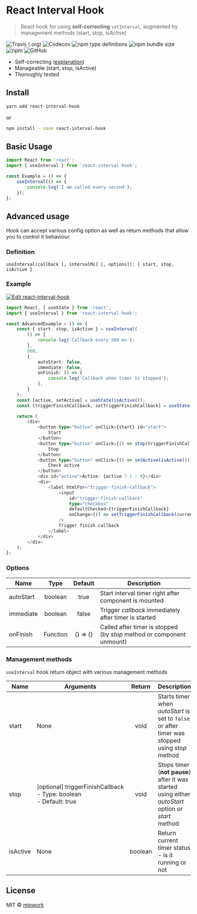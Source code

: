 # React Interval Hook

> React hook for using **self-correcting** `setInterval`, augmented by management methods (start, stop, isActive)

![Travis (.org)](https://img.shields.io/travis/minwork/react-interval-hook)
![Codecov](https://img.shields.io/codecov/c/gh/minwork/react-interval-hook)
![npm type definitions](https://img.shields.io/npm/types/react-interval-hook)
![npm bundle size](https://img.shields.io/bundlephobia/min/react-interval-hook)
![npm](https://img.shields.io/npm/v/react-interval-hook)
![GitHub](https://img.shields.io/github/license/minwork/react-interval-hook)

-   Self-correcting ([explanation](https://stackoverflow.com/a/29972322/10322539))
-   Manageable (start, stop, isActive)
-   Thoroughly tested

## Install

```bash
yarn add react-interval-hook
```

or

```bash
npm install --save react-interval-hook
```

## Basic Usage

```typescript jsx
import React from 'react';
import { useInterval } from 'react-interval-hook';

const Example = () => {
    useInterval(() => {
        console.log('I am called every second');
    });
};
```

## Advanced usage

Hook can accept various config option as well as return methods that allow you to control it behaviour.

### Definition

```
useInterval(callback [, intervalMs] [, options]): { start, stop, isActive }
```

### Example

[![Edit react-interval-hook](https://codesandbox.io/static/img/play-codesandbox.svg)](https://codesandbox.io/s/react-interval-hook-bi0kx?fontsize=14&hidenavigation=1&theme=dark)

```typescript jsx
import React, { useState } from 'react';
import { useInterval } from 'react-interval-hook';

const AdvancedExample = () => {
    const { start, stop, isActive } = useInterval(
        () => {
            console.log('Callback every 500 ms');
        },
        500,
        {
            autoStart: false,
            immediate: false,
            onFinish: () => {
                console.log('Callback when timer is stopped');
            },
        }
    );
    const [active, setActive] = useState(isActive());
    const [triggerFinishCallback, setTriggerFinishCallback] = useState(true);

    return (
        <div>
            <button type="button" onClick={start} id="start">
                Start
            </button>
            <button type="button" onClick={() => stop(triggerFinishCallback)} id="stop">
                Stop
            </button>
            <button type="button" onClick={() => setActive(isActive())} id="checkActive">
                Check active
            </button>
            <div id="active">Active: {active ? 1 : 0}</div>
            <div>
                <label htmlFor="trigger-finish-callback">
                    <input
                        id="trigger-finish-callback"
                        type="checkbox"
                        defaultChecked={triggerFinishCallback}
                        onChange={() => setTriggerFinishCallback(current => !current)}
                    />
                    Trigger finish callback
                </label>
            </div>
        </div>
    );
};
```

### Options

| Name      |   Type   | Default  | Description                                                           |
| --------- | :------: | :------: | --------------------------------------------------------------------- |
| autoStart | boolean  |   true   | Start interval timer right after component is mounted                 |
| immediate | boolean  |  false   | Trigger _callback_ immediately after timer is started                 |
| onFinish  | Function | () => {} | Called after timer is stopped (by _stop_ method or component unmount) |

### Management methods

`useInterval` hook return object with various management methods

| Name     | Arguments                                                                     | Return  | Description                                                                                        |
| -------- | ----------------------------------------------------------------------------- | :-----: | -------------------------------------------------------------------------------------------------- |
| start    | None                                                                          |  void   | Starts timer when _autoStart_ is set to `false` or after timer was stopped using _stop_ method     |
| stop     | [optional]&nbsp;triggerFinishCallback<br/>- Type: boolean<br/>- Default: true |  void   | Stops timer (**not pause**) after it was started using either _autoStart_ option or _start_ method |
| isActive | None                                                                          | boolean | Return current timer status - is it running or not                                                 |

## License

MIT © [minwork](https://github.com/minwork)
